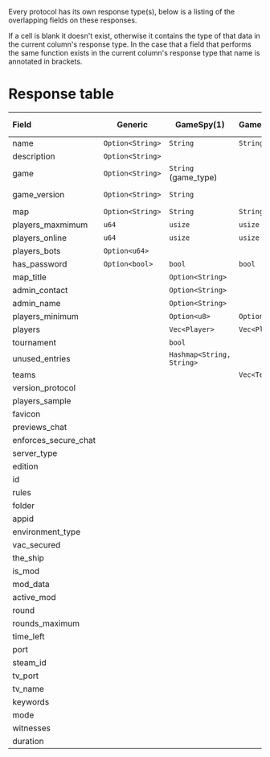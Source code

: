 Every protocol has its own response type(s), below is a listing of the overlapping fields on these responses.

If a cell is blank it doesn't exist, otherwise it contains the type of that data in the current column's response type.
In the case that a field that performs the same function exists in the current column's response type that name is annotated in brackets.

# Response table

| Field                | Generic          | GameSpy(1)                | GameSpy(2)    | GameSpy(3)                | Minecraft(Java)         | Minecraft(Bedrock)             | Valve                            | Quake                     | Proprietary: FFOW    | Proprietary: TheShip     |
|:---------------------|------------------|---------------------------|---------------|---------------------------|-------------------------|--------------------------------|----------------------------------|---------------------------|----------------------|--------------------------|
| name                 | `Option<String>` | `String`                  | `String`      | `String`                  |                         | `String`                       | `String`                         | `String`                  | `String`             | `String`                 |
| description          | `Option<String>` |                           |               |                           | `String`                |                                |                                  |                           | `String`             |                          |
| game                 | `Option<String>` | `String` (game_type)      |               | `String` (game_type)      |                         | `Option<GameMode>` (game_mode) | `String`                         |                           | `String` (game_mode) | `String`                 |
| game_version         | `Option<String>` | `String`                  |               | `String`                  | `String` (version_name) |                                | `String` (version)               | `String` (version)        | `String` (version)   | `String`                 |
| map                  | `Option<String>` | `String`                  | `String`      | `String`                  |                         | `Option<String>`               | `String`                         | `String`                  | `String`             | `String`                 |
| players_maxmimum     | `u64`            | `usize`                   | `usize`       | `usize`                   | `u32`                   | `u32`                          | `u8`                             | `u8`                      | `u8`                 | `u8`                     |
| players_online       | `u64`            | `usize`                   | `usize`       | `usize`                   | `u32`                   | `u32`                          | `u8`                             | `u8`                      | `u8`                 | `u8`                     |
| players_bots         | `Option<u64>`    |                           |               |                           |                         |                                | `u8`                             |                           |                      | `u8`                     |
| has_password         | `Option<bool>`   | `bool`                    | `bool`        | `bool`                    |                         |                                | `bool`                           |                           | `bool`               | `bool`                   |
| map_title            |                  | `Option<String>`          |               |                           |                         |                                |                                  |                           |                      |                          |
| admin_contact        |                  | `Option<String>`          |               |                           |                         |                                |                                  |                           |                      |                          |
| admin_name           |                  | `Option<String>`          |               |                           |                         |                                |                                  |                           |                      |                          |
| players_minimum      |                  | `Option<u8>`              | `Option<u8>`  | `Option<u8>`              |                         |                                |                                  |                           |                      |                          |
| players              |                  | `Vec<Player>`             | `Vec<Player>` | `Vec<Player>`             |                         |                                | `Option<Vec<ServerPlayer>>`      | `Vec<P>`                  |                      | `Vec<TheShipPlayer>`     |
| tournament           |                  | `bool`                    |               | `bool`                    |                         |                                |                                  |                           |                      |                          |
| unused_entries       |                  | `Hashmap<String, String>` |               | `HashMap<String, String>` |                         |                                | `Option<ExtraData>` (extra_data) | `HashMap<String, String>` |                      |                          |
| teams                |                  |                           | `Vec<Team>`   | `Vec<Team>`               |                         |                                |                                  |                           |                      |                          |
| version_protocol     |                  |                           |               |                           | `i32`                   | `String`                       | `u8` (protocol)                  |                           | `u8` (protocol)      | `u8` (protocol_version)  |
| players_sample       |                  |                           |               |                           | `Option<Vec<Player>>`   |                                |                                  |                           |                      |                          |
| favicon              |                  |                           |               |                           | `Option<String>`        |                                |                                  |                           |                      |                          |
| previews_chat        |                  |                           |               |                           | `Option<bool>`          |                                |                                  |                           |                      |                          |
| enforces_secure_chat |                  |                           |               |                           | `Option<bool>`          |                                |                                  |                           |                      |                          |
| server_type          |                  |                           |               |                           | `Server`                | `Server`                       | `Server`                         |                           |                      | `Server`                 |
| edition              |                  |                           |               |                           |                         | `String`                       |                                  |                           |                      |                          |
| id                   |                  |                           |               |                           |                         | `String`                       |                                  |                           |                      |                          |
| rules                |                  |                           |               |                           |                         |                                | `Option<HashMap<String,String>>` |                           |                      | `HashMap<String,String>` |
| folder               |                  |                           |               |                           |                         |                                | `String`                         |                           |                      |                          |
| appid                |                  |                           |               |                           |                         |                                | `u32`                            |                           |                      |                          |
| environment_type     |                  |                           |               |                           |                         |                                | `Environment`                    |                           | `Environment`        |                          |
| vac_secured          |                  |                           |               |                           |                         |                                | `bool`                           |                           | `bool`               | `bool`                   |
| the_ship             |                  |                           |               |                           |                         |                                | `Option<TheShip>`                |                           |                      |                          |
| is_mod               |                  |                           |               |                           |                         |                                | `bool`                           |                           |                      |                          |
| mod_data             |                  |                           |               |                           |                         |                                | `Option<ModData>`                |                           |                      |                          |
| active_mod           |                  |                           |               |                           |                         |                                |                                  |                           | `String`             |                          |
| round                |                  |                           |               |                           |                         |                                |                                  |                           | `u8`                 |                          |
| rounds_maximum       |                  |                           |               |                           |                         |                                |                                  |                           | `u8`                 |                          |
| time_left            |                  |                           |               |                           |                         |                                |                                  |                           | `u16`                |                          |
| port                 |                  |                           |               |                           |                         |                                |                                  |                           |                      | `Option<u16>`            |
| steam_id             |                  |                           |               |                           |                         |                                |                                  |                           |                      | `Option<u64>`            |
| tv_port              |                  |                           |               |                           |                         |                                |                                  |                           |                      | `Option<u16>`            |
| tv_name              |                  |                           |               |                           |                         |                                |                                  |                           |                      | `Option<String>`         |
| keywords             |                  |                           |               |                           |                         |                                |                                  |                           |                      | `Option<string>`         |
| mode                 |                  |                           |               |                           |                         |                                |                                  |                           |                      | `u8`                     |
| witnesses            |                  |                           |               |                           |                         |                                |                                  |                           |                      | `u8`                     |
| duration             |                  |                           |               |                           |                         |                                |                                  |                           |                      | `u8`                     |
